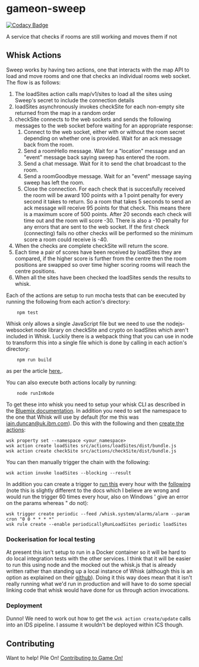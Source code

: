 # gameon-sweep

[![Codacy Badge](https://api.codacy.com/project/badge/grade/f803378b8e5c4bb29dd18789aab78c18)](https://www.codacy.com/app/gameontext/gameon-sweep)

A service that checks if rooms are still working and moves them if not

## Whisk Actions

Sweep works by having two actions, one that interacts with the map API to load and move rooms and one that checks an individual rooms web socket.  The flow is as follows:


1.  The loadSites action calls map/v1/sites to load all the sites using Sweep's secret to include the connection details 
2.  loadSites asynchronously invokes checkSite for each non-empty site returned from the map in a random order
3.  checkSite connects to the web sockets and sends the following messages to the web socket before waiting for an appropriate response:
    1.  Connect to the web socket, either with or without the room secret depending on whether one is provided.  Wait for an ack message back from the room.
    2.  Send a roomHello message.  Wait for a "location" message and an "event" message back saying sweep has entered the room.
    3.  Send a chat message.  Wait for it to send the chat broadcast to the room.
    4.  Send a roomGoodbye message.  Wait for an "event" message saying sweep has left the room.
    5.  Close the connection.
    For each check that is succesfully received the room will be award 100 points with a 1 point penalty for every second it takes to return.  So a room that takes 5 seconds to send an ack message will receive 95 points for that check.  This means there is a maximum score of 500 points.  After 20 seconds each check will time out and the room will score -30.  There is also a -10 penalty for any errors that are sent to the web socket.  If the first check (connecting) fails no other checks will be performed so the minimum score a room could receive is -40.
4.  When the checks are complete checkSite will return the score.
5.  Each time a pair of scores have been received by loadSites they are compared, if the higher score is further from the centre then the room positions are swapped so over time higher scoring rooms will reach the centre positions.
6.  When all the sites have been checked the loadSites sends the results to whisk.

Each of the actions are setup to run mocha tests that can be executed by running the following from each action's directory:

        npm test

Whisk only allows a single JavaScript file but we need to use the nodejs-websocket node library on checkSite and crypto on loadSites which aren't included in Whisk.  Luckily there is a webpack thing that you can use in node to transform this into a single file which is done by calling in each action's directory:

        npm run build

as per the article [here.](https://developer.ibm.com/openwhisk/2016/03/17/bundling-openwhisk-actions-with-webpack/).

You can also execute both actions locally by running:

        node runInNode
  
To get these into whisk you need to setup your whisk CLI as described in the [Bluemix documentation](https://new-console.ng.bluemix.net/openwhisk/cli).  In addition you need to set the namespace to the one that Whisk will use by default (for me this was iain.duncan@uk.ibm.com).  Do this with the following and then [create the actions](https://new-console.ng.bluemix.net/docs/openwhisk/openwhisk_actions.html#openwhisk_create_action_js):

    wsk property set --namespace <your_namespace>
    wsk action create loadSites src/actions/loadSites/dist/bundle.js
    wsk action create checkSite src/actions/checkSite/dist/bundle.js

You can then manually trigger the chain with the following:

    wsk action invoke loadSites --blocking --result

In addition you can create a trigger to [run this](https://new-console.ng.bluemix.net/docs/openwhisk/openwhisk_triggers_rules.html#openwhisk_rules) every hour with the [following](https://new-console.ng.bluemix.net/docs/openwhisk/openwhisk_catalog.html#openwhisk_catalog_alarm) (note this is slightly different to the docs which I believe are wrong and would run the trigger 60 times every hour, also on Windows ' give an error on the params whereas " do not):

    wsk trigger create periodic --feed /whisk.system/alarms/alarm --param cron "0 0 * * * *"
    wsk rule create --enable periodicallyRunLoadSites periodic loadSites

### Dockerisation for local testing

At present this isn't setup to run in a Docker container so it will be hard to do local integration tests with the other services.  I think that it will be easier to run this using node and the mocked out the whisk.js that is already written rather than standing up a local instance of Whisk (although this is an option as explained on their [github](https://github.com/openwhisk/openwhisk)).  Doing it this way does mean that it isn't really running what we'd run in production and will have to do some special linking code that whisk would have done for us through action invocations.

### Deployment

Dunno!  We need to work out how to get the `wsk action create/update` calls into an IDS pipeline.  I assume it wouldn't be deployed within ICS though.

## Contributing

Want to help! Pile On! 
[Contributing to Game On!](https://github.com/gameontext/gameon/blob/master/CONTRIBUTING.md)
